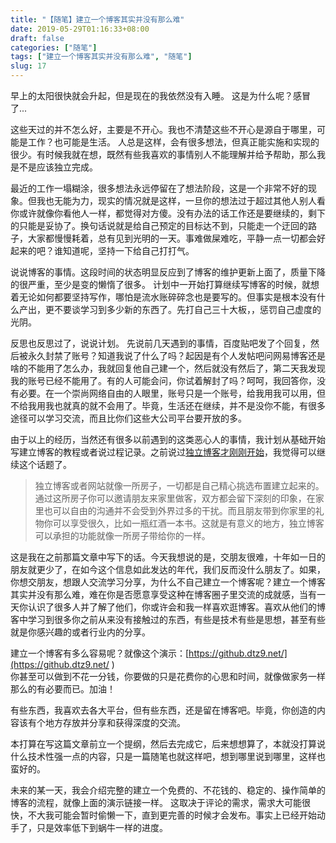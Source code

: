 ```yaml
---
title: "【随笔】建立一个博客其实并没有那么难"
date: 2019-05-29T01:16:33+08:00
draft: false
categories: ["随笔"]
tags: ["建立一个博客其实并没有那么难", "随笔"]
slug: 17
---
```




早上的太阳很快就会升起，但是现在的我依然没有入睡。
这是为什么呢？感冒了...

这些天过的并不怎么好，主要是不开心。我也不清楚这些不开心是源自于哪里，可能是工作？也可能是生活。
人总是这样，会有很多想法，但真正能实施和实现的很少。有时候我就在想，既然有些我喜欢的事情别人不能理解并给予帮助，那么我是不是应该独立完成。

最近的工作一塌糊涂，很多想法永远停留在了想法阶段，这是一个非常不好的现象。但我也无能为力，现实的情况就是这样，一旦你的想法过于超过其他人别人看你或许就像你看他人一样，都觉得对方傻。没有办法的话工作还是要继续的，剩下的只能是妥协了。换句话说就是给自己预定的目标达不到，只能走一个迂回的路子，大家都慢慢耗着，总有见到光明的一天。事难做屎难吃，平静一点一切都会好起来的吧？谁知道呢，坚持一下给自己打打气。

说说博客的事情。这段时间的状态明显反应到了博客的维护更新上面了，质量下降的很严重，至少是变的懒惰了很多。
计划中一开始打算继续写博客的时候，就想着无论如何都要坚持写作，哪怕是流水账碎碎念也是要写的。但事实是根本没有什么产出，更不要谈学习到多少新的东西了。先打自己三十大板，，惩罚自己虚度的光阴。

反思也反思过了，说说计划。
先说前几天遇到的事情，百度贴吧发了个回复，然后被永久封禁了账号？知道我说了什么了吗？起因是有个人发帖吧问网易博客还是啥的不能用了怎么办，我就回复他自己建一个，然后就没有然后了，第二天我发现我的账号已经不能用了。有的人可能会问，你试着解封了吗？呵呵，我回答你，没有必要。在一个崇尚网络自由的人眼里，账号只是一个账号，给我用我可以用，但不给我用我也就真的就不会用了。毕竟，生活还在继续，并不是没你不能，有很多途径可以学习交流，而且比你们这些大公司平台要开放的多。

由于以上的经历，当然还有很多以前遇到的这类恶心人的事情，我计划从基础开始写建立博客的教程或者说过程记录。之前说过[独立博客才刚刚开始](https://dtz9.net/358.html)，我觉得可以继续这个话题了。

> 独立博客或者网站就像一所房子，一切都是自己精心挑选布置建立起来的。通过这所房子你可以邀请朋友来家里做客，双方都会留下深刻的印象，在家里也可以自由的沟通并不会受到外界过多的干扰。而且朋友带到你家里的礼物你可以享受很久，比如一瓶红酒一本书。这就是有意义的地方，独立博客可以承担的功能就像一所房子带给你的一样。

这是我在之前那篇文章中写下的话。今天我想说的是，交朋友很难，十年如一日的朋友就更少了，在如今这个信息如此发达的年代，我们反而没什么朋友了。如果，你想交朋友，想跟人交流学习分享，为什么不自己建立一个博客呢？建立一个博客其实并没有那么难，难在你是否愿意享受这种在博客圈子里交流的成就感，当有一天你认识了很多人并了解了他们，你或许会和我一样喜欢逛博客。喜欢从他们的博客中学习到很多你之前从来没有接触过的东西，有些是技术有些是思想，甚至有些就是你感兴趣的或者行业内的分享。

建立一个博客有多么容易呢？就像这个演示：[https://github.dtz9.net/](https://github.dtz9.net/ )   
你甚至可以做到不花一分钱，你要做的只是花费你的心思和时间，就像做家务一样那么的有必要而已。加油！

有些东西，我喜欢去各大平台，但有些东西，还是留在博客吧。毕竟，你创造的内容该有个地方存放并分享和获得深度的交流。

本打算在写这篇文章前立一个提纲，然后去完成它，后来想想算了，本就没打算说什么技术性强一点的内容，只是一篇随笔也就这样吧，想到哪里说到哪里，这样也蛮好的。

未来的某一天，我会介绍完整的建立一个免费的、不花钱的、稳定的、操作简单的博客的流程，就像上面的演示链接一样。
这取决于评论的需求，需求大可能很快，不大我可能会暂时偷懒一下，直到更完善的时候才会发布。事实上已经开始动手了，只是效率低下到蜗牛一样的进度。